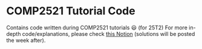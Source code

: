 # COMP2521 Tutorial Code
Contains code written during COMP2521 tutorials 😃 (for 25T2)
For more in-depth code/explanations, please check [this Notion](https://ravindu-herath.notion.site/COMP2521-24T3-e9c1706b02d64a23a0b0a10608ed6a0e) (solutions will be posted the week after).

